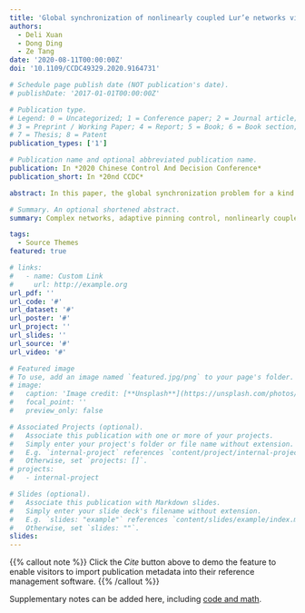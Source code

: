 ```yaml
---
title: 'Global synchronization of nonlinearly coupled Lur’e networks via adaptive feedback control'
authors:
  - Deli Xuan
  - Dong Ding
  - Ze Tang
date: '2020-08-11T00:00:00Z'
doi: '10.1109/CCDC49329.2020.9164731'

# Schedule page publish date (NOT publication's date).
# publishDate: '2017-01-01T00:00:00Z'

# Publication type.
# Legend: 0 = Uncategorized; 1 = Conference paper; 2 = Journal article;
# 3 = Preprint / Working Paper; 4 = Report; 5 = Book; 6 = Book section;
# 7 = Thesis; 8 = Patent
publication_types: ['1']

# Publication name and optional abbreviated publication name.
publication: In *2020 Chinese Control And Decision Conference*
publication_short: In *20nd CCDC*

abstract: In this paper, the global synchronization problem for a kind of complex dynamical networks with nonlinearly coupled functions and an asymmetrical coupling matrix is investigated by using pinning control. By designing the adaptive updating laws for the pinning feedback controller, some proper feedback control gains will be acquired. According to the Lyapunov stability theorem and the projection method, sufficient conditions are obtained that ensure the realisation of the global synchronization for the complex dynamical network with different initial values. Finally, the theoretical results are illustrated by a numerical experiment.

# Summary. An optional shortened abstract.
summary: Complex networks, adaptive pinning control, nonlinearly coupled function, global synchronization, asymmetrical couplings

tags:
  - Source Themes
featured: true

# links:
#   - name: Custom Link
#     url: http://example.org
url_pdf: ''
url_code: '#'
url_dataset: '#'
url_poster: '#'
url_project: ''
url_slides: ''
url_source: '#'
url_video: '#'

# Featured image
# To use, add an image named `featured.jpg/png` to your page's folder.
# image:
#   caption: 'Image credit: [**Unsplash**](https://unsplash.com/photos/pLCdAaMFLTE)'
#   focal_point: ''
#   preview_only: false

# Associated Projects (optional).
#   Associate this publication with one or more of your projects.
#   Simply enter your project's folder or file name without extension.
#   E.g. `internal-project` references `content/project/internal-project/index.md`.
#   Otherwise, set `projects: []`.
# projects:
#   - internal-project

# Slides (optional).
#   Associate this publication with Markdown slides.
#   Simply enter your slide deck's filename without extension.
#   E.g. `slides: "example"` references `content/slides/example/index.md`.
#   Otherwise, set `slides: ""`.
slides:
---
```


{{% callout note %}}
Click the _Cite_ button above to demo the feature to enable visitors to import publication metadata into their reference management software.
{{% /callout %}}

Supplementary notes can be added here, including [code and math](https://wowchemy.com/docs/content/writing-markdown-latex/).
